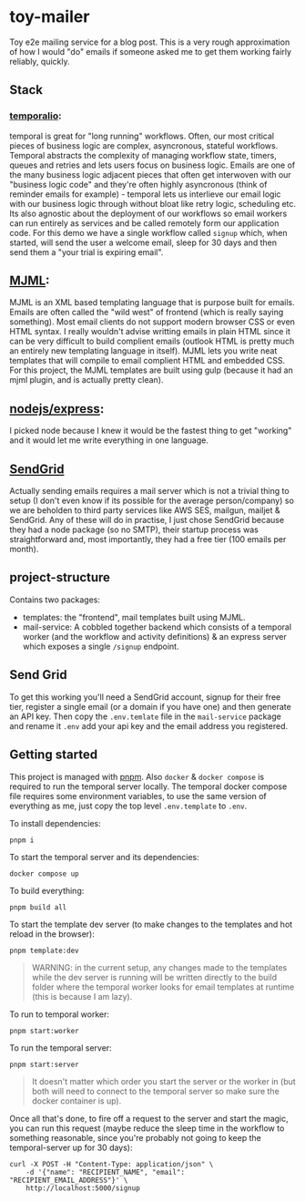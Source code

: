 # toy-mailer

Toy e2e mailing service for a blog post. This is a very rough approximation of how I would "do" emails if someone asked me to get them working fairly reliably, quickly.

## Stack

### [temporalio](https://temporal.io/):

temporal is great for "long running" workflows. Often, our most critical pieces of business logic are complex, asyncronous, stateful workflows. Temporal abstracts the complexity of managing workflow state, timers, queues and retries and lets users focus on business logic.
Emails are one of the many business logic adjacent pieces that often get interwoven with our "business logic code" and they're often highly asyncronous (think of reminder emails for example) - temporal lets us interlieve our email logic with our business logic through without bloat like retry logic, scheduling etc. Its also agnostic about the deployment of our workflows so email workers can run entirely as services and be called remotely form our application code.
For this demo we have a single workflow called `signup` which, when started, will send the user a welcome email, sleep for 30 days and then send them a "your trial is expiring email".

## [MJML](https://mjml.io/):

MJML is an XML based templating language that is purpose built for emails. Emails are often called the "wild west" of frontend (which is really saying something). Most email clients do not support modern browser CSS or even HTML syntax. I really wouldn't advise writting emails in plain HTML since it can be very difficult to build complient emails (outlook HTML is pretty much an entirely new templating language in itself). MJML lets you write neat templates that will compile to email complient HTML and embedded CSS.
For this project, the MJML templates are built using gulp (because it had an mjml plugin, and is actually pretty clean).

## [nodejs/express](https://nodejs.org/en/):

I picked node because I knew it would be the fastest thing to get "working" and it would let me write everything in one language.

## [SendGrid](https://sendgrid.com/)

Actually sending emails requires a mail server which is not a trivial thing to setup (I don't even know if its possible for the average person/company) so we are beholden to third party services like AWS SES, mailgun, mailjet & SendGrid. Any of these will do in practise, I just chose SendGrid because they had a node package (so no SMTP), their startup process was straightforward and, most importantly, they had a free tier (100 emails per month).

## project-structure

Contains two packages:

- templates: the "frontend", mail templates built using MJML.
- mail-service: A cobbled together backend which consists of a temporal worker (and the workflow and activity definitions) & an express server which exposes a single `/signup` endpoint.

## Send Grid

To get this working you'll need a SendGrid account, signup for their free tier, register a single email (or a domain if you have one) and then generate an API key. Then copy the `.env.temlate` file in the `mail-service` package and rename it `.env` add your api key and the email address you registered.

## Getting started

This project is managed with [pnpm](https://pnpm.io/). Also `docker` & `docker compose` is required to run the temporal server locally. The temporal docker compose file requires some environment variables, to use the same version of everything as me, just copy the top level `.env.template` to `.env`.

To install dependencies:

```
pnpm i
```

To start the temporal server and its dependencies:

```
docker compose up
```

To build everything:

```
pnpm build all
```

To start the template dev server (to make changes to the templates and hot reload in the browser):

```
pnpm template:dev
```

> WARNING: in the current setup, any changes made to the templates while the dev server is running will be written directly to the build folder where the temporal worker looks for email templates at runtime (this is because I am lazy).

To run to temporal worker:

```
pnpm start:worker
```

To run the temporal server:

```
pnpm start:server
```

> It doesn't matter which order you start the server or the worker in (but both will need to connect to the temporal server so make sure the docker container is up).

Once all that's done, to fire off a request to the server and start the magic, you can run this request (maybe reduce the sleep time in the workflow to something reasonable, since you're probably not going to keep the temporal-server up for 30 days):

```
curl -X POST -H "Content-Type: application/json" \
    -d '{"name": "RECIPIENT_NAME", "email": "RECIPIENT_EMAIL_ADDRESS"}' \
    http://localhost:5000/signup
```
